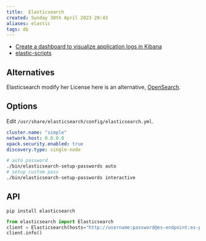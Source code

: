 ```yaml
---
title:  Elasticsearch
created: Sunday 30th April 2023 20:43
aliases: elastic
tags: db
---
```


- [Create a dashboard to visualize application logs in Kibana](https://dev.to/moesmp/create-a-dashboard-to-visualize-application-logs-in-kibana-2h5h)
- [elastic-scripts](https://github.com/BktechBrazil/elastic-scripts/tree/master/es)

## Alternatives

Elasticsearch modify her License here is an alternative, [OpenSearch](https://github.com/opensearch-project/OpenSearch).

## Options

Edit `/usr/share/elasticsearch/config/elasticsearch.yml`.

```yaml
cluster.name: "simple"
network.host: 0.0.0.0
xpack.security.enabled: true
discovery.type: single-node
```

```bash
# auto password
./bin/elasticsearch-setup-passwords auto
# setup custom pass
./bin/elasticsearch-setup-passwords interactive
```

## API

`pip install elasticsearch`

```python
from elasticsearch import Elasticsearch
client = Elasticsearch(hosts="http://username:password@es-endpoint:es-port/")
client.info()
```